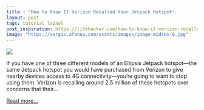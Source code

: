 ```yaml
---
title : "How to Know If Verizon Recalled Your Jetpack Hotspot"
layout: post
tags: tutorial labnol
post_inspiration: https://lifehacker.com/how-to-know-if-verizon-recalled-your-jetpack-hotspot-1846651221
image: "https://sergio.afanou.com/assets/images/image-midres-6.jpg"
---
```


<img src="https://i.kinja-img.com/gawker-media/image/upload/s--mRuXaCWb--/c_fit,fl_progressive,q_80,w_636/hfuudxnnc5sdogoefhjp.jpg" /><p>If you have one of three different models of an Ellipsis Jetpack hotspot—the same Jetpack hotspot you would have purchased from Verizon to give nearby devices access to 4G connectivity—you’re going to want to stop using them. Verizon is recalling around 2.5 million of these hotspots over concerns that their…</p><p><a href="https://lifehacker.com/how-to-know-if-verizon-recalled-your-jetpack-hotspot-1846651221">Read more...</a></p>